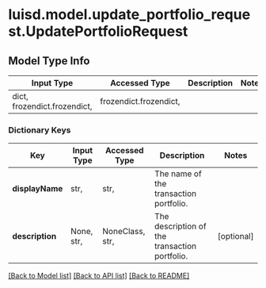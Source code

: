 # luisd.model.update_portfolio_request.UpdatePortfolioRequest

## Model Type Info
Input Type | Accessed Type | Description | Notes
------------ | ------------- | ------------- | -------------
dict, frozendict.frozendict,  | frozendict.frozendict,  |  | 

### Dictionary Keys
Key | Input Type | Accessed Type | Description | Notes
------------ | ------------- | ------------- | ------------- | -------------
**displayName** | str,  | str,  | The name of the transaction portfolio. | 
**description** | None, str,  | NoneClass, str,  | The description of the transaction portfolio. | [optional] 

[[Back to Model list]](../../README.md#documentation-for-models) [[Back to API list]](../../README.md#documentation-for-api-endpoints) [[Back to README]](../../README.md)

